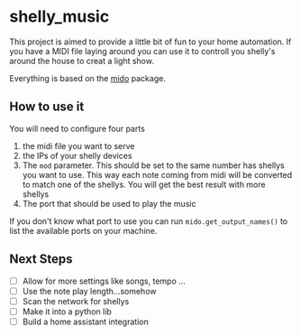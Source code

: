 # shelly_music

This project is aimed to provide a little bit of fun to your home automation. If you have a MIDI file laying around you can use it to controll you shelly's around the house to creat a light show. 

Everything is based on the [mido](https://mido.readthedocs.io/en/latest/) package. 

## How to use it

You will need to configure four parts 

1. the midi file you want to serve
2. the IPs of your shelly devices 
3. The ```mod``` parameter. This should be set to the same number has shellys you want to use. This way each note coming from midi will be converted to match one of the shellys. You will get the best result with more shellys
4. The port that should be used to play the music

If you don't know what port to use you can run ```mido.get_output_names()``` to list the available ports on your machine. 


## Next Steps

- [ ] Allow for more settings like songs, tempo ...
- [ ] Use the note play length...somehow
- [ ] Scan the network for shellys 
- [ ] Make it into a python lib
- [ ] Build a home assistant integration